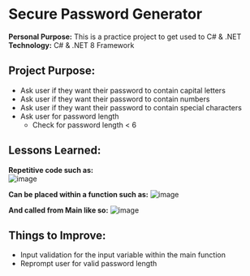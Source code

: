 # Secure Password Generator
**Personal Purpose:** This is a practice project to get used to C# & .NET  
**Technology:** C# & .NET 8 Framework    

## Project Purpose:  
+ Ask user if they want their password to contain capital letters
+ Ask user if they want their password to contain numbers
+ Ask user if they want their password to contain special characters
+ Ask user for password length  
  + Check for password length < 6

## Lessons Learned:  
**Repetitive code such as:**  
![image](https://github.com/midnight-baker/Secure-Password-Generator/assets/124546107/6e4e47be-237f-44bc-b33f-86c7c23badbb)

**Can be placed within a function such as:**
![image](https://github.com/midnight-baker/Secure-Password-Generator/assets/124546107/d537b554-fa73-4404-bed7-95a9dbea488e)

**And called from Main like so:**
![image](https://github.com/midnight-baker/Secure-Password-Generator/assets/124546107/605be773-d146-49c8-82fd-d53dbc521eb5)

## Things to Improve:
+ Input validation for the input variable within the main function
+ Reprompt user for valid password length
